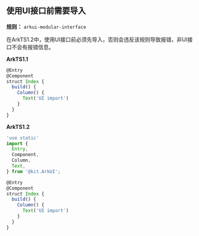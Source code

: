 ## 使用UI接口前需要导入

**规则：** `arkui-modular-interface`

在ArkTS1.2中，使用UI接口前必须先导入，否则会违反该规则导致报错，非UI接口不会有报错信息。

**ArkTS1.1**

```typescript
@Entry
@Component
struct Index {
  build() {
    Column() {
      Text('UI import')
    }
  }
}
```

**ArkTS1.2**

```typescript
'use static'
import {
  Entry,
  Component,
  Column,
  Text,
} from '@kit.ArkUI';

@Entry
@Component
struct Index {
  build() {
    Column() {
      Text('UI import')
    }
  }
}
```